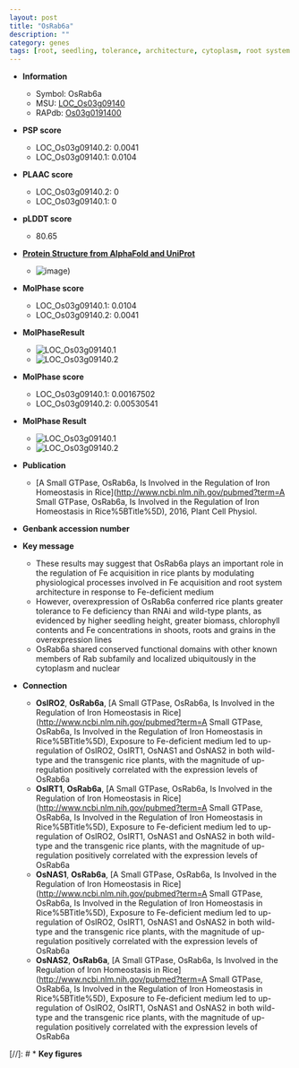 ```yaml
---
layout: post
title: "OsRab6a"
description: ""
category: genes
tags: [root, seedling, tolerance, architecture, cytoplasm, root system architecture]
---
```


* **Information**  
    + Symbol: OsRab6a  
    + MSU: [LOC_Os03g09140](http://rice.plantbiology.msu.edu/cgi-bin/ORF_infopage.cgi?orf=LOC_Os03g09140)  
    + RAPdb: [Os03g0191400](http://rapdb.dna.affrc.go.jp/viewer/gbrowse_details/irgsp1?name=Os03g0191400)  

* **PSP score**  
    + LOC_Os03g09140.2: 0.0041 
    + LOC_Os03g09140.1: 0.0104 

* **PLAAC score**  
    + LOC_Os03g09140.2: 0 
    + LOC_Os03g09140.1: 0 

* **pLDDT score**
    + 80.65

* **[Protein Structure from AlphaFold and UniProt](https://www.uniprot.org/uniprotkb/Q10QM4/entry#structure)**
    + ![image](https://ricepsp.github.io/images/Q1/AF-Q10QM4-F1.png))

* **MolPhase score**
    + LOC_Os03g09140.1: 0.0104
    + LOC_Os03g09140.2: 0.0041

* **MolPhaseResult**
    + ![LOC_Os03g09140.1](https://ricepsp.github.io/pictures/LOC_Os03g/LOC_Os03g09140.1.png)
    + ![LOC_Os03g09140.2](https://ricepsp.github.io/pictures/LOC_Os03g/LOC_Os03g09140.2.png)

* **MolPhase score**
    + LOC_Os03g09140.1: 0.00167502
    + LOC_Os03g09140.2: 0.00530541

* **MolPhase Result**
    + ![LOC_Os03g09140.1](https://304243504.github.io/Pictures/LOC_Os03g/LOC_Os03g09140.1.png)
    + ![LOC_Os03g09140.2](https://304243504.github.io/Pictures/LOC_Os03g/LOC_Os03g09140.2.png)

* **Publication**  
    + [A Small GTPase, OsRab6a, Is Involved in the Regulation of Iron Homeostasis in Rice](http://www.ncbi.nlm.nih.gov/pubmed?term=A Small GTPase, OsRab6a, Is Involved in the Regulation of Iron Homeostasis in Rice%5BTitle%5D), 2016, Plant Cell Physiol.

* **Genbank accession number**  

* **Key message**  
    + These results may suggest that OsRab6a plays an important role in the regulation of Fe acquisition in rice plants by modulating physiological processes involved in Fe acquisition and root system architecture in response to Fe-deficient medium
    + However, overexpression of OsRab6a conferred rice plants greater tolerance to Fe deficiency than RNAi and wild-type plants, as evidenced by higher seedling height, greater biomass, chlorophyll contents and Fe concentrations in shoots, roots and grains in the overexpression lines
    + OsRab6a shared conserved functional domains with other known members of Rab subfamily and localized ubiquitously in the cytoplasm and nuclear

* **Connection**  
    + __OsIRO2__, __OsRab6a__, [A Small GTPase, OsRab6a, Is Involved in the Regulation of Iron Homeostasis in Rice](http://www.ncbi.nlm.nih.gov/pubmed?term=A Small GTPase, OsRab6a, Is Involved in the Regulation of Iron Homeostasis in Rice%5BTitle%5D), Exposure to Fe-deficient medium led to up-regulation of OsIRO2, OsIRT1, OsNAS1 and OsNAS2 in both wild-type and the transgenic rice plants, with the magnitude of up-regulation positively correlated with the expression levels of OsRab6a
    + __OsIRT1__, __OsRab6a__, [A Small GTPase, OsRab6a, Is Involved in the Regulation of Iron Homeostasis in Rice](http://www.ncbi.nlm.nih.gov/pubmed?term=A Small GTPase, OsRab6a, Is Involved in the Regulation of Iron Homeostasis in Rice%5BTitle%5D), Exposure to Fe-deficient medium led to up-regulation of OsIRO2, OsIRT1, OsNAS1 and OsNAS2 in both wild-type and the transgenic rice plants, with the magnitude of up-regulation positively correlated with the expression levels of OsRab6a
    + __OsNAS1__, __OsRab6a__, [A Small GTPase, OsRab6a, Is Involved in the Regulation of Iron Homeostasis in Rice](http://www.ncbi.nlm.nih.gov/pubmed?term=A Small GTPase, OsRab6a, Is Involved in the Regulation of Iron Homeostasis in Rice%5BTitle%5D), Exposure to Fe-deficient medium led to up-regulation of OsIRO2, OsIRT1, OsNAS1 and OsNAS2 in both wild-type and the transgenic rice plants, with the magnitude of up-regulation positively correlated with the expression levels of OsRab6a
    + __OsNAS2__, __OsRab6a__, [A Small GTPase, OsRab6a, Is Involved in the Regulation of Iron Homeostasis in Rice](http://www.ncbi.nlm.nih.gov/pubmed?term=A Small GTPase, OsRab6a, Is Involved in the Regulation of Iron Homeostasis in Rice%5BTitle%5D), Exposure to Fe-deficient medium led to up-regulation of OsIRO2, OsIRT1, OsNAS1 and OsNAS2 in both wild-type and the transgenic rice plants, with the magnitude of up-regulation positively correlated with the expression levels of OsRab6a

[//]: # * **Key figures**  


